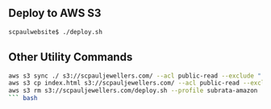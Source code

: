 ## Deploy to AWS S3

``` bash
scpaulwebsite$ ./deploy.sh
```

## Other Utility Commands
``` bash
aws s3 sync ./ s3://scpauljewellers.com/ --acl public-read --exclude ".git*" --exclude ".DS*" --profile subrata-amazon
aws s3 cp index.html s3://scpauljewellers.com/ --acl public-read --exclude "*.git*" --exclude ".DS*" --profile subrata-amazon
aws s3 rm s3://scpauljewellers.com/deploy.sh --profile subrata-amazon
``` bash

